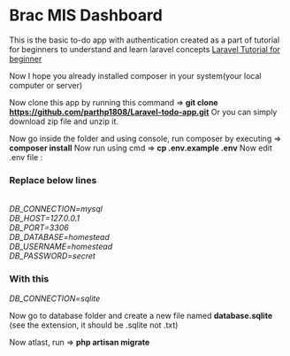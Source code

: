 # Brac MIS Dashboard
This is the basic to-do app with authentication created as a part of tutorial for beginners to understand and learn laravel concepts
<a href="https://www.parthpatel.net/laravel-tutorial-for-beginner-5-4/">Laravel Tutorial for beginner</a>

Now I hope you already installed composer in your system(your local computer or server)

Now clone this app by running this command =><b> git clone https://github.com/parthp1808/Laravel-todo-app.git</b>
Or you can simply download zip file and unzip it.

Now go inside the folder and using console, run composer by executing => <b>composer install</b>
Now run using cmd => <b>cp .env.example .env</b>
Now edit .env file :
<h3>Replace below lines</h3>
<i><br/>
DB_CONNECTION=mysql<br/>
 DB_HOST=127.0.0.1<br/>
 DB_PORT=3306<br/>
 DB_DATABASE=homestead<br/>
 DB_USERNAME=homestead<br/>
 DB_PASSWORD=secret</i>

<h3>With this</h3>
<i>DB_CONNECTION=sqlite</i>

Now go to database folder and create a new file named <b>database.sqlite</b> (see the extension, it should be .sqlite not .txt)

Now atlast, run => <b>php artisan migrate</b>

